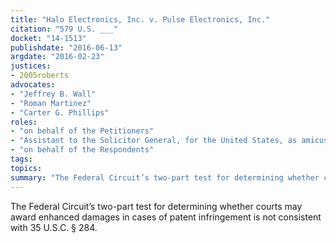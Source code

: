 ```yaml
---
title: "Halo Electronics, Inc. v. Pulse Electronics, Inc."
citation: "579 U.S. ___"
docket: "14-1513"
publishdate: "2016-06-13"
argdate: "2016-02-23"
justices:
- 2005roberts
advocates:
- "Jeffrey B. Wall"
- "Roman Martinez"
- "Carter G. Phillips"
roles:
- "on behalf of the Petitioners"
- "Assistant to the Solicitor General, for the United States, as amicus curiae, supporting the Petitioners"
- "on behalf of the Respondents"
tags:
topics:
summary: "The Federal Circuit’s two-part test for determining whether courts may award enhanced damages in cases of patent infringement is not consistent with 35 U.S.C. § 284."
---
```

The Federal Circuit’s two-part test for determining whether courts may award enhanced damages in cases of patent infringement is not consistent with 35 U.S.C. § 284.

